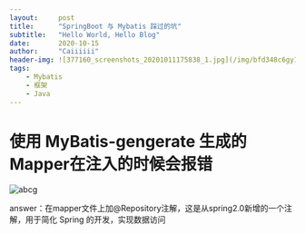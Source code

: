 ```yaml
---
layout:     post
title:      "SpringBoot 与 Mybatis 踩过的坑"
subtitle:   "Hello World, Hello Blog"
date:       2020-10-15
author:     "Caiiiiii"
header-img: ![377160_screenshots_20201011175838_1.jpg](/img/bfd348c6gy1gjq1053d5gj21hc0mkqna.jpg)
tags:
    - Mybatis
    - 框架
    - Java  
---
```


# 使用 MyBatis-gengerate 生成的Mapper在注入的时候会报错

![abcg](/imh/bfd348c6gy1gjq13ea5i5j20jo02paa3.jpg)

answer：在mapper文件上加@Repository注解，这是从spring2.0新增的一个注解，用于简化 Spring 的开发，实现数据访问 